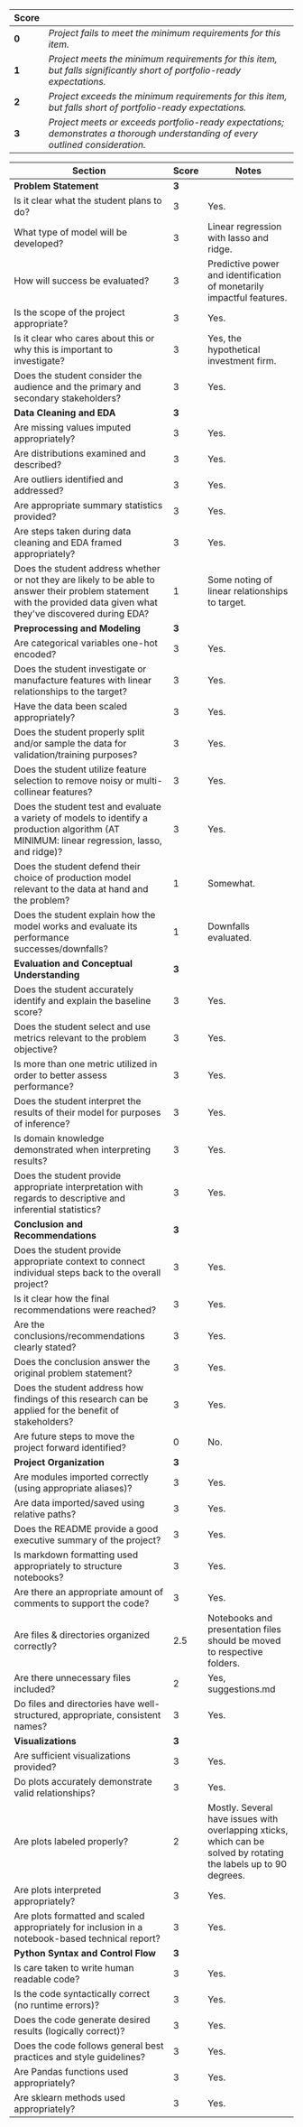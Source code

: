 | Score |     |
|---|---|
| **0** | *Project fails to meet the minimum requirements for this item.* |
| **1** | *Project meets the minimum requirements for this item, but falls significantly short of portfolio-ready expectations.* |
| **2** | *Project exceeds the minimum requirements for this item, but falls short of portfolio-ready expectations.* |
| **3** | *Project meets or exceeds portfolio-ready expectations; demonstrates a thorough understanding of every outlined consideration.* |

Section	|	Score	|	Notes
------	|	------	|	--------
**Problem Statement**	 | **3** |		
Is it clear what the student plans to do? 	|	3	|	Yes.
What type of model will be developed? 	|	3	|	Linear regression with lasso and ridge.
How will success be evaluated? 	|	3	|	Predictive power and identification of monetarily impactful features.
Is the scope of the project appropriate? 	|	3	|	Yes.
Is it clear who cares about this or why this is important to investigate?	|	3	|	Yes, the hypothetical investment firm.
 Does the student consider the audience and the primary and secondary stakeholders?	|	3	|	Yes.
**Data Cleaning and EDA**	|	**3**	|
Are missing values imputed appropriately? 	|	3	|	Yes.
Are distributions examined and described? 	|	3	|	Yes.
Are outliers identified and addressed? 	|	3	|	Yes.
Are appropriate summary statistics provided? 	|	3	|	Yes.
Are steps taken during data cleaning and EDA framed appropriately? 	|	3	|	Yes.
Does the student address whether or not they are likely to be able to answer their problem statement with the provided data given what they've discovered during EDA?	|	1	|	Some noting of linear relationships to target.
**Preprocessing and Modeling**	|	**3**	|
Are categorical variables one-hot encoded? 	|	3	|	Yes.
Does the student investigate or manufacture features with linear relationships to the target? 	|	3	|	Yes.
Have the data been scaled appropriately? 	|	3	|	Yes.
Does the student properly split and/or sample the data for validation/training purposes? 	|	3	|	Yes.
Does the student utilize feature selection to remove noisy or multi-collinear features? 	|	3	|	Yes.
Does the student test and evaluate a variety of models to identify a production algorithm (AT MINIMUM: linear regression, lasso, and ridge)? 	|	3	|	Yes.
Does the student defend their choice of production model relevant to the data at hand and the problem? 	|	1	|	Somewhat.
Does the student explain how the model works and evaluate its performance successes/downfalls?	|	1	|	Downfalls evaluated.
**Evaluation and Conceptual Understanding**	|	**3**	|
Does the student accurately identify and explain the baseline score? 	|	3	|	Yes.
Does the student select and use metrics relevant to the problem objective?	|	3	|	Yes.
Is more than one metric utilized in order to better assess performance? 	|	3	|	Yes.
Does the student interpret the results of their model for purposes of inference? 	|	3	|	Yes.
Is domain knowledge demonstrated when interpreting results? 	|	3	|	Yes.
Does the student provide appropriate interpretation with regards to descriptive and inferential statistics?	|	3	|	Yes.
**Conclusion and Recommendations**	|	**3**	|
Does the student provide appropriate context to connect individual steps back to the overall project?	|	3	|	Yes.
 Is it clear how the final recommendations were reached? 	|	3	|	Yes.
Are the conclusions/recommendations clearly stated? 	|	3	|	Yes.
Does the conclusion answer the original problem statement? 	|	3	|	Yes.
Does the student address how findings of this research can be applied for the benefit of stakeholders? 	|	3	|	Yes.
Are future steps to move the project forward identified?	|	0	|	No.
**Project Organization**	|	**3**	|
Are modules imported correctly (using appropriate aliases)? 	|	3	|	Yes.
Are data imported/saved using relative paths? 	|	3	|	Yes.
Does the README provide a good executive summary of the project? 	|	3	|	Yes.
Is markdown formatting used appropriately to structure notebooks? 	|	3	|	Yes.
Are there an appropriate amount of comments to support the code? 	|	3	|	Yes.
Are files & directories organized correctly? 	|	2.5	|	Notebooks and presentation files should be moved to respective folders.
Are there unnecessary files included? 	|	2	|	Yes, suggestions.md
Do files and directories have well-structured, appropriate, consistent names?	|	3	|	Yes.
**Visualizations**	|	**3**	|
Are sufficient visualizations provided? 	|	3	|	Yes.
Do plots accurately demonstrate valid relationships? 	|	3	|	Yes.
Are plots labeled properly? 	|	2	|	Mostly. Several have issues with overlapping xticks, which can be solved by rotating the labels up to 90 degrees.
Are plots interpreted appropriately? 	|	3	|	Yes.
Are plots formatted and scaled appropriately for inclusion in a notebook-based technical report?	|	3	|	Yes.
**Python Syntax and Control Flow**	|	**3**	|
Is care taken to write human readable code?	|	3	|	Yes.
Is the code syntactically correct (no runtime errors)? 	|	3	|	Yes.
Does the code generate desired results (logically correct)?	|	3	|	Yes.
 Does the code follows general best practices and style guidelines? 	|	3	|	Yes.
Are Pandas functions used appropriately? 	|	3	|	Yes.
Are sklearn methods used appropriately?	|	3	|	Yes.
